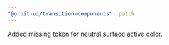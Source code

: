 ```yaml
---
"@orbit-ui/transition-components": patch
---
```


Added missing token for neutral surface active color.
